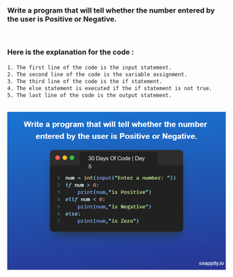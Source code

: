 <h3>Write a program that will tell whether the number entered by the user is Positive or Negative.</h3>

<br>

### Here is the explanation for the code :
```
1. The first line of the code is the input statement.
2. The second line of the code is the variable assignment.
3. The third line of the code is the if statement.
4. The else statement is executed if the if statement is not true.
5. The last line of the code is the output statement.
```
<br>
<img src= Code.png>